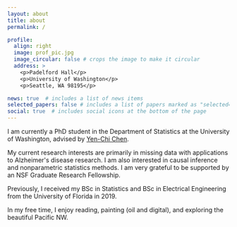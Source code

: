 ```yaml
---
layout: about
title: about
permalink: /

profile:
  align: right
  image: prof_pic.jpg
  image_circular: false # crops the image to make it circular
  address: >
    <p>Padelford Hall</p>
    <p>University of Washington</p>
    <p>Seattle, WA 98195</p>

news: true  # includes a list of news items
selected_papers: false # includes a list of papers marked as "selected={true}"
social: true  # includes social icons at the bottom of the page
---
```


I am currently a PhD student in the Department of Statistics at the University of Washington, advised by [Yen-Chi Chen](http://faculty.washington.edu/yenchic/).

My current research interests are primarily in missing data with applications to Alzheimer's disease research.  I am also interested in causal inference and nonparametric statistics methods.  I am very grateful to be supported by an NSF Graduate Research Fellowship.

Previously, I received my BSc in Statistics and BSc in Electrical Engineering from the University of Florida in 2019.

In my free time, I enjoy reading, painting (oil and digital), and exploring the beautiful Pacific NW.